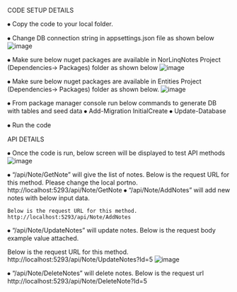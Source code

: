 
CODE SETUP DETAILS

⦁	Copy the code to your local folder.

⦁	Change DB connection string in appsettings.json file as shown below
 ![image](https://github.com/shilpamarythomas/NotesAPIRepo/assets/119781064/34eb6083-2533-499d-b9e3-29a5b102bf40)

⦁	Make sure below nuget packages are available in NorLinqNotes Project (Dependencies-> Packages) folder as shown below
 ![image](https://github.com/shilpamarythomas/NotesAPIRepo/assets/119781064/44c9b6ea-e7c5-4a94-9bba-56180490e310)


⦁	Make sure below nuget packages are available in Entities Project (Dependencies-> Packages) folder as shown below.
		  ![image](https://github.com/shilpamarythomas/NotesAPIRepo/assets/119781064/6653bccf-598a-4ce6-a6a0-cf720288a368)

 

⦁	From package manager console run below commands to generate DB with tables and seed data
⦁	Add-Migration InitialCreate
⦁	Update-Database

⦁	Run the code

API DETAILS

⦁	Once the code is run, below screen will be displayed to test API methods
![image](https://github.com/shilpamarythomas/NotesAPIRepo/assets/119781064/81aa84fe-d063-4300-8a14-1e361eb4cbeb)

 
 
⦁	“/api/Note/GetNote” will give the list of notes. Below is the request URL for this method. Please change the local portno.
http://localhost:5293/api/Note/GetNote
⦁	“/api/Note/AddNotes” will add new notes with below input data. 				
 
	Below is the request URL for this method. 
	http://localhost:5293/api/Note/AddNotes

⦁	“/api/Note/UpdateNotes” will update notes. Below is the request body example value attached.
 

Below is the request URL for this method. 
http://localhost:5293/api/Note/UpdateNotes?Id=5
![image](https://github.com/shilpamarythomas/NotesAPIRepo/assets/119781064/0608a3e3-aaf0-4e9a-9cab-fe9094a06daa)

⦁	“/api/Note/DeleteNotes” will delete notes. Below is the request url
http://localhost:5293/api/Note/DeleteNote?Id=5



